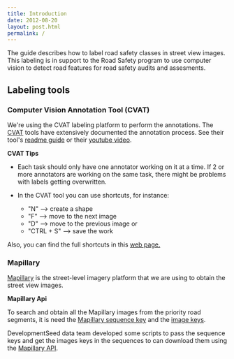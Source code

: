 ```yaml
---
title: Introduction
date: 2012-08-20
layout: post.html
permalink: /
---
```


The guide describes how to label road safety classes in street view images. This labeling is in support to the Road Safety program to use computer vision to detect road features for road safety audits and assesments.

## Labeling tools

### Computer Vision Annotation Tool (CVAT)

We're using the CVAT labeling platform to perform the annotations. The [CVAT](https://github.com/opencv/cvat) tools have extensively documented the annotation process. See their tool's [readme guide](https://github.com/opencv/cvat/blob/develop/README.md) or their [youtube video](https://www.youtube.com/watch?v=L9_IvUIHGwM&feature=youtu.be).

**CVAT Tips**

- Each task should only have one annotator working on it at a time. If 2 or more annotators are working on the same task, there might be problems with labels getting overwritten.

- In the CVAT tool you can use shortcuts, for instance:
    - "N" --> create a shape
    - "F" --> move to the next image
    - "D" --> move to the previous image or
    - "CTRL + S" --> save the work 

Also, you can find the full shortcuts in this [web page.](https://github.com/opencv/cvat/blob/develop/cvat/apps/documentation/user_guide.md#shortcuts) 


### Mapillary

[Mapillary](https://www.mapillary.com/app/) is the street-level imagery platform that we are using to obtain the street view images. 

**Mapillary Api**

To search and obtain all the Mapillary images from the priority road segments, it is need the [Mapillary sequence key](https://help.mapillary.com/hc/en-us/articles/115001724989-Sequence-key) and the [image keys](https://help.mapillary.com/hc/en-us/articles/115001724549-Image-key).

DevelopmentSeed data team developed some scripts to pass the sequence keys and get the images keys in the sequences to can download them using the [Mapillary API](https://www.mapillary.com/developer/api-documentation/#retrieve-an-image-feature).